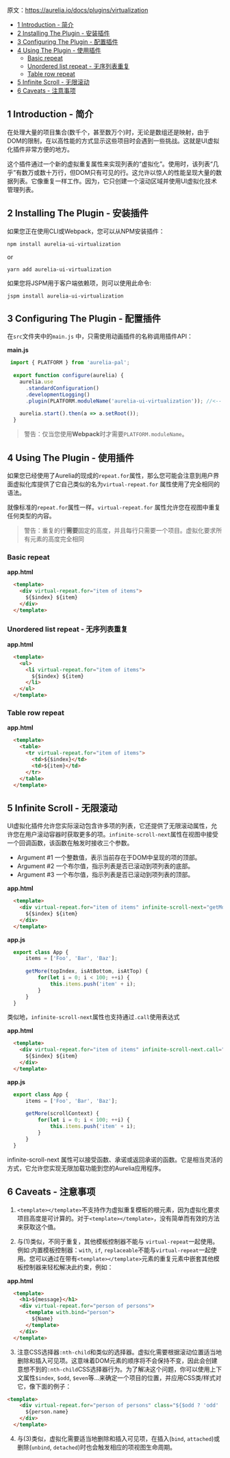 原文：https://aurelia.io/docs/plugins/virtualization


* [1 Introduction \- 简介](#1-introduction---%E7%AE%80%E4%BB%8B)
* [2 Installing The Plugin \- 安装插件](#2-installing-the-plugin---%E5%AE%89%E8%A3%85%E6%8F%92%E4%BB%B6)
* [3 Configuring The Plugin \- 配置插件](#3-configuring-the-plugin---%E9%85%8D%E7%BD%AE%E6%8F%92%E4%BB%B6)
* [4 Using The Plugin \- 使用插件](#4-using-the-plugin---%E4%BD%BF%E7%94%A8%E6%8F%92%E4%BB%B6)
  * [Basic repeat](#basic-repeat)
  * [Unordered list repeat \- 无序列表重复](#unordered-list-repeat---%E6%97%A0%E5%BA%8F%E5%88%97%E8%A1%A8%E9%87%8D%E5%A4%8D)
  * [Table row repeat](#table-row-repeat)
* [5 Infinite Scroll \- 无限滚动](#5-infinite-scroll---%E6%97%A0%E9%99%90%E6%BB%9A%E5%8A%A8)
* [6 Caveats \- 注意事项](#6-caveats---%E6%B3%A8%E6%84%8F%E4%BA%8B%E9%A1%B9)

## 1 Introduction - 简介

在处理大量的项目集合(数千个，甚至数万个)时，无论是数组还是映射，由于DOM的限制，在以高性能的方式显示这些项目时会遇到一些挑战。这就是UI虚拟化插件非常方便的地方。

这个插件通过一个新的虚拟重复属性来实现列表的“虚拟化”。使用时，该列表“几乎”有数万或数十万行，但DOM只有可见的行。这允许以惊人的性能呈现大量的数据列表。它像重复一样工作。因为，它只创建一个滚动区域并使用UI虚拟化技术管理列表。

## 2 Installing The Plugin - 安装插件

如果您正在使用CLI或Webpack，您可以从NPM安装插件：

``` Shell
npm install aurelia-ui-virtualization
```
  
or

``` Shell
yarn add aurelia-ui-virtualization
```

如果您将JSPM用于客户端依赖项，则可以使用此命令:

``` Shell
jspm install aurelia-ui-virtualization
```

  ## 3 Configuring The Plugin - 配置插件

在`src`文件夹中的`main.js` 中，只需使用动画插件的名称调用插件API：

  **main.js**

``` javascript
 import { PLATFORM } from 'aurelia-pal';
  
  export function configure(aurelia) {
    aurelia.use
      .standardConfiguration()
      .developmentLogging()
      .plugin(PLATFORM.moduleName('aurelia-ui-virtualization')); //<-- add this
  
    aurelia.start().then(a => a.setRoot());
  }
```

>警告：仅当您使用**Webpack**时才需要`PLATFORM.moduleName`。
  

  ## 4 Using The Plugin - 使用插件

如果您已经使用了Aurelia的现成的`repeat.for`属性，那么您可能会注意到用户界面虚拟化库提供了它自己类似的名为`virtual-repeat.for` 属性使用了完全相同的语法。

就像标准的`repeat.for`属性一样。`virtual-repeat.for` 属性允许您在视图中重复任何类型的内容。

>警告：重复的行**需要**固定的高度，并且每行只需要一个项目。虚拟化要求所有元素的高度完全相同

### Basic repeat
**app.html**

``` Html
  <template>
    <div virtual-repeat.for="item of items">
      ${$index} ${item}
    </div>
  </template>
```

### Unordered list repeat - 无序列表重复

**app.html**

``` Html
  <template>
    <ul>
      <li virtual-repeat.for="item of items">
        ${$index} ${item}
      </li>
    </ul>
  </template>
```

### Table row repeat
**app.html**

``` Html
  <template>
    <table>
      <tr virtual-repeat.for="item of items">
        <td>${$index}</td>
        <td>${item}</td>
      </tr>
    </table>
  </template>
```

  ## 5 Infinite Scroll - 无限滚动

UI虚拟化插件允许您实际滚动包含许多项的列表，它还提供了无限滚动属性，允许您在用户滚动容器时获取更多的项。`infinite-scroll-next`属性在视图中接受一个回调函数，该函数在触发时接收三个参数。

*   Argument #1 一个整数值，表示当前存在于DOM中呈现的项的顶部。
*   Argument #2 一个布尔值，指示列表是否已滚动到项列表的底部。
*   Argument #3 一个布尔值，指示列表是否已滚动到项列表的顶部。

  **app.html**

``` Html
  <template>
    <div virtual-repeat.for="item of items" infinite-scroll-next="getMore">
      ${$index} ${item}
    </div>
  </template>
```
 
**app.js**

``` javascript
  export class App {
      items = ['Foo', 'Bar', 'Baz'];
  
      getMore(topIndex, isAtBottom, isAtTop) {
          for(let i = 0; i < 100; ++i) {
              this.items.push('item' + i);
          }
      }
  }
```
类似地，`infinite-scroll-next`属性也支持通过`.call`使用表达式

**app.html**

``` Html
  <template>
    <div virtual-repeat.for="item of items" infinite-scroll-next.call="getMore($scrollContext)">
      ${$index} ${item}
    </div>
  </template>
```

**app.js**

``` javascript
  export class App {
      items = ['Foo', 'Bar', 'Baz'];
  
      getMore(scrollContext) {
          for(let i = 0; i < 100; ++i) {
              this.items.push('item' + i);
          }
      }
  }
```

  infinite-scroll-next 属性可以接受函数、承诺或返回承诺的函数。它是相当灵活的方式，它允许您实现无限加载功能到您的Aurelia应用程序。
  
  ## 6 Caveats - 注意事项

1.  `<template></template>`不支持作为虚拟重复模板的根元素，因为虚拟化要求项目高度是可计算的。对于`<template></template>`，没有简单而有效的方法来获取这个值。

2. 与(1)类似，不同于重复，其他模板控制器不能与 `virtual-repeat`一起使用。例如:内置模板控制器：`with`, `if`, `replaceable`不能与`virtual-repeat`一起使用。您可以通过在带有`<template></template>`元素的重复元素中嵌套其他模板控制器来轻松解决此约束，例如：

**app.html**

``` Html
  <template>
    <h1>${message}</h1>
    <div virtual-repeat.for="person of persons">
      <template with.bind="person">
        ${Name}
      </template>
    </div>
  </template>
```
3.  注意CSS选择器`:nth-child`和类似的选择器。虚拟化需要根据滚动位置适当地删除和插入可见项。这意味着DOM元素的顺序将不会保持不变，因此会创建意想不到的`:nth-child`CSS选择器行为。为了解决这个问题，你可以使用上下文属性`$index`, `$odd`, `$even`等…来确定一个项目的位置，并应用CSS类/样式对它，像下面的例子：

``` Html
<template>
    <div virtual-repeat.for="person of persons" class="${$odd ? 'odd' : 'even'}-row">
      ${person.name}
    </div>
  </template>
```

4.   与(3)类似，虚拟化需要适当地删除和插入可见项，在插入(`bind`, `attached`)或删除(`unbind`, `detached`)时也会触发相应的项视图生命周期。

  